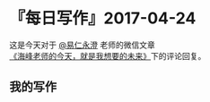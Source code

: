 # 『每日写作』2017-04-24

这是今天对于 [@易仁永澄](http://weibo.com/u/1640237087) 老师的微信文章[《海峰老师的今天，就是我想要的未来》]()下的评论回复。

## 我的写作